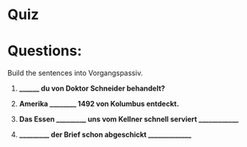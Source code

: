 # Quiz
    
# Questions:
Build the sentences into Vorgangspassiv.
    
1. **______ du von Doktor Schneider behandelt?** 

2. **Amerika ________ 1492 von Kolumbus entdeckt.** 

3. **Das Essen _________ uns vom Kellner schnell serviert ____________** 

4. **_________ der Brief schon abgeschickt _____________** 

